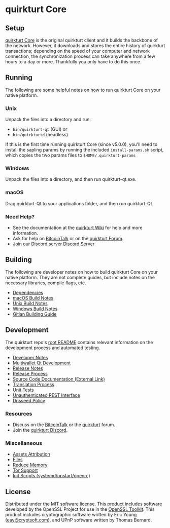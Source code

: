 quirkturt Core
=============

Setup
---------------------
[quirkturt Core](http://quirkturt.org/wallet) is the original quirkturt client and it builds the backbone of the network. However, it downloads and stores the entire history of quirkturt transactions; depending on the speed of your computer and network connection, the synchronization process can take anywhere from a few hours to a day or more. Thankfully you only have to do this once.

Running
---------------------
The following are some helpful notes on how to run quirkturt Core on your native platform.

### Unix

Unpack the files into a directory and run:

- `bin/quirkturt-qt` (GUI) or
- `bin/quirkturtd` (headless)

If this is the first time running quirkturt Core (since v5.0.0), you'll need to install the sapling params by running the included `install-params.sh` script, which copies the two params files to `$HOME/.quirkturt-params`

### Windows

Unpack the files into a directory, and then run quirkturt-qt.exe.

### macOS

Drag quirkturt-Qt to your applications folder, and then run quirkturt-Qt.

### Need Help?

* See the documentation at the [quirkturt Wiki](https://github.com/quirkturt-Project/quirkturt/wiki)
for help and more information.
* Ask for help on [BitcoinTalk](https://bitcointalk.org/index.php?topic=1262920.0) or on the [quirkturt Forum](http://forum.quirkturt.org/).
* Join our Discord server [Discord Server](https://discord.quirkturt.org)

Building
---------------------
The following are developer notes on how to build quirkturt Core on your native platform. They are not complete guides, but include notes on the necessary libraries, compile flags, etc.

- [Dependencies](dependencies.md)
- [macOS Build Notes](build-osx.md)
- [Unix Build Notes](build-unix.md)
- [Windows Build Notes](build-windows.md)
- [Gitian Building Guide](gitian-building.md)

Development
---------------------
The quirkturt repo's [root README](/README.md) contains relevant information on the development process and automated testing.

- [Developer Notes](developer-notes.md)
- [Multiwallet Qt Development](multiwallet-qt.md)
- [Release Notes](release-notes.md)
- [Release Process](release-process.md)
- [Source Code Documentation (External Link)](https://www.fuzzbawls.pw/quirkturt/doxygen/)
- [Translation Process](translation_process.md)
- [Unit Tests](unit-tests.md)
- [Unauthenticated REST Interface](REST-interface.md)
- [Dnsseed Policy](dnsseed-policy.md)

### Resources
* Discuss on the [BitcoinTalk](https://bitcointalk.org/index.php?topic=1262920.0) or the [quirkturt](http://forum.quirkturt.org/) forum.
* Join the [quirkturt Discord](https://discord.quirkturt.org).

### Miscellaneous
- [Assets Attribution](assets-attribution.md)
- [Files](files.md)
- [Reduce Memory](reduce-memory.md)
- [Tor Support](tor.md)
- [Init Scripts (systemd/upstart/openrc)](init.md)

License
---------------------
Distributed under the [MIT software license](/COPYING).
This product includes software developed by the OpenSSL Project for use in the [OpenSSL Toolkit](https://www.openssl.org/). This product includes
cryptographic software written by Eric Young ([eay@cryptsoft.com](mailto:eay@cryptsoft.com)), and UPnP software written by Thomas Bernard.
